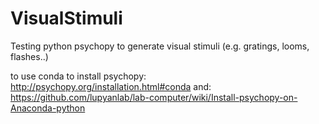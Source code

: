 # VisualStimuli
Testing python psychopy to generate visual stimuli (e.g. gratings, looms, flashes..)

to use conda to install psychopy: http://psychopy.org/installation.html#conda
and: https://github.com/lupyanlab/lab-computer/wiki/Install-psychopy-on-Anaconda-python
